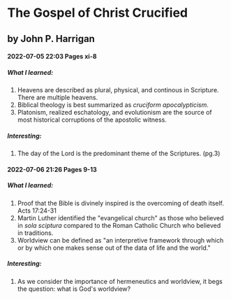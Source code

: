 # The Gospel of Christ Crucified
## by John P. Harrigan 

#### 2022-07-05 22:03 Pages xi-8
##### What I learned:
1. Heavens are described as plural, physical, and continous in Scripture. There are multiple heavens.
1. Biblical theology is best summarized as *cruciform apocalypticism*.
1. Platonism, realized eschatology, and evolutionism are the source of most historical corruptions of the apostolic witness.

##### Interesting:
1. The day of the Lord is the predominant theme of the Scriptures. (pg.3)

#### 2022-07-06 21:26 Pages 9-13
##### What I learned:
1. Proof that the Bible is divinely inspired is the overcoming of death itself. Acts 17:24-31
1. Martin Luther identified the "evangelical church" as those who believed in *sola sciptura* compared to the Roman Catholic Church who believed in traditions.
1. Worldview can be defined as "an interpretive framework through which or by which one makes sense out of the data of life and the world."

##### Interesting:
1. As we consider the importance of hermeneutics and worldview, it begs the question: what is God's worldview?



